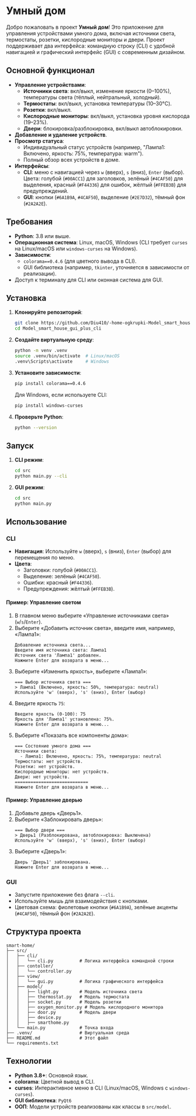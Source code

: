 # Умный дом

Добро пожаловать в проект **Умный дом**! Это приложение для управления устройствами умного дома, включая источники света, термостаты, розетки, кислородные мониторы и двери. Проект поддерживает два интерфейса: командную строку (CLI) с удобной навигацией и графический интерфейс (GUI) с современным дизайном.

## Основной функционал

- **Управление устройствами**:
  - **Источники света**: вкл/выкл, изменение яркости (0–100%), температуры света (тёплый, нейтральный, холодный).
  - **Термостаты**: вкл/выкл, установка температуры (10–30°C).
  - **Розетки**: вкл/выкл.
  - **Кислородные мониторы**: вкл/выкл, установка уровня кислорода (19–23%).
  - **Двери**: блокировка/разблокировка, вкл/выкл автоблокировки.
- **Добавление и удаление устройств**.
- **Просмотр статуса**:
  - Индивидуальный статус устройств (например, "Лампа1: Включено, яркость: 75%, температура: warm").
  - Полный обзор всех устройств в доме.
- **Интерфейсы**:
  - **CLI**: меню с навигацией через `w` (вверх), `s` (вниз), `Enter` (выбор). Цвета: голубой (`#00ACC1`) для заголовков, зелёный (`#4CAF50`) для выделения, красный (`#F44336`) для ошибок, жёлтый (`#FFEB3B`) для предупреждений.
  - **GUI**: кнопки (`#6A1B9A`, `#4CAF50`), выделение (`#2E7D32`), тёмный фон (`#2A2A2E`).

## Требования

- **Python**: 3.8 или выше.
- **Операционная система**: Linux, macOS, Windows (CLI требует `curses` на Linux/macOS или `windows-curses` на Windows).
- **Зависимости**:
  - `colorama==0.4.6` (для цветного вывода в CLI).
  - GUI библиотека (например, `tkinter`, уточняется в зависимости от реализации).
- Доступ к терминалу для CLI или оконная система для GUI.

## Установка

1. **Клонируйте репозиторий**:
   ```bash
   git clone https://github.com/Diu410/-home-ogkrupki-Model_smart_house_gui_plus_cli
   cd Model_smart_house_gui_plus_cli
   ```

2. **Создайте виртуальную среду**:
   ```bash
   python -m venv .venv
   source .venv/bin/activate  # Linux/macOS
   .venv\Scripts\activate     # Windows
   ```

3. **Установите зависимости**:
   ```bash
   pip install colorama==0.4.6
   ```
   Для Windows, если используете CLI:
   ```bash
   pip install windows-curses
   ```

4. **Проверьте Python**:
   ```bash
   python --version
   ```

## Запуск

1. **CLI режим**:
   ```bash
   cd src
   python main.py --cli
   ```

2. **GUI режим**:
   ```bash
   cd src
   python main.py
   ```

## Использование

### CLI
- **Навигация**: Используйте `w` (вверх), `s` (вниз), `Enter` (выбор) для перемещения по меню.
- **Цвета**:
  - Заголовки: голубой (`#00ACC1`).
  - Выделение: зелёный (`#4CAF50`).
  - Ошибки: красный (`#F44336`).
  - Предупреждения: жёлтый (`#FFEB3B`).

#### Пример: Управление светом
1. В главном меню выберите «Управление источниками света» (`w`/`s`/`Enter`).
2. Выберите «Добавить источник света», введите имя, например, «Лампа1»:
   ```
   Добавление источника света...
   Введите имя источника света: Лампа1
   Источник света 'Лампа1' добавлен.
   Нажмите Enter для возврата в меню...
   ```
3. Выберите «Изменить яркость», выберите «Лампа1»:
   ```
   === Выбор источника света ===
   > Лампа1 (Включено, яркость: 50%, температура: neutral)
   Используйте 'w' (вверх), 's' (вниз), Enter (выбор)
   ```
4. Введите яркость `75`:
   ```
   Введите яркость (0-100): 75
   Яркость для 'Лампа1' установлена: 75%.
   Нажмите Enter для возврата в меню...
   ```
5. Выберите «Показать все компоненты дома»:
   ```
   === Состояние умного дома ===
   Источники света:
     - Лампа1: Включено, яркость: 75%, температура: neutral
   Термостаты: нет устройств.
   Розетки: нет устройств.
   Кислородные мониторы: нет устройств.
   Двери: нет устройств.
   ============================
   Нажмите Enter для возврата в меню...
   ```

#### Пример: Управление дверью
1. Добавьте дверь «Дверь1».
2. Выберите «Заблокировать дверь»:
   ```
   === Выбор двери ===
   > Дверь1 (Разблокирована, автоблокировка: Выключена)
   Используйте 'w' (вверх), 's' (вниз), Enter (выбор)
   ```
3. Выберите «Дверь1»:
   ```
   Дверь 'Дверь1' заблокирована.
   Нажмите Enter для возврата в меню...
   ```

### GUI
- Запустите приложение без флага `--cli`.
- Используйте мышь для взаимодействия с кнопками.
- Цветовая схема: фиолетовые кнопки (`#6A1B9A`), зелёные акценты (`#4CAF50`), тёмный фон (`#2A2A2E`).

## Структура проекта

```
smart-home/
├── src/
│   ├── cli/
│   │   └── cli.py          # Логика интерфейса командной строки
│   ├── contoller/
│   │   └── controller.py      
│   ├── view/
│   │   └── gui.py          # Логика графического интерфейса
│   ├── model/
│   │   ├── light.py        # Модель источника света
│   │   ├── thermostat.py   # Модель термостата
│   │   ├── socket.py       # Модель розетки
│   │   ├── oxygen_monitor.py # Модель кислородного монитора
│   │   ├── door.py         # Модель двери
│   │   ├── device.py       
│   │   ├── smarthome.py
│   └── main.py             # Точка входа
├── .venv/                  # Виртуальная среда
├── README.md               # Этот файл
└── requirements.txt      
```

## Технологии

- **Python 3.8+**: Основной язык.
- **colorama**: Цветной вывод в CLI.
- **curses**: Интерактивное меню в CLI (Linux/macOS, Windows с `windows-curses`).
- **GUI библиотека**:  `PyQt6`
- **ООП**: Модели устройств реализованы как классы в `src/model`.

